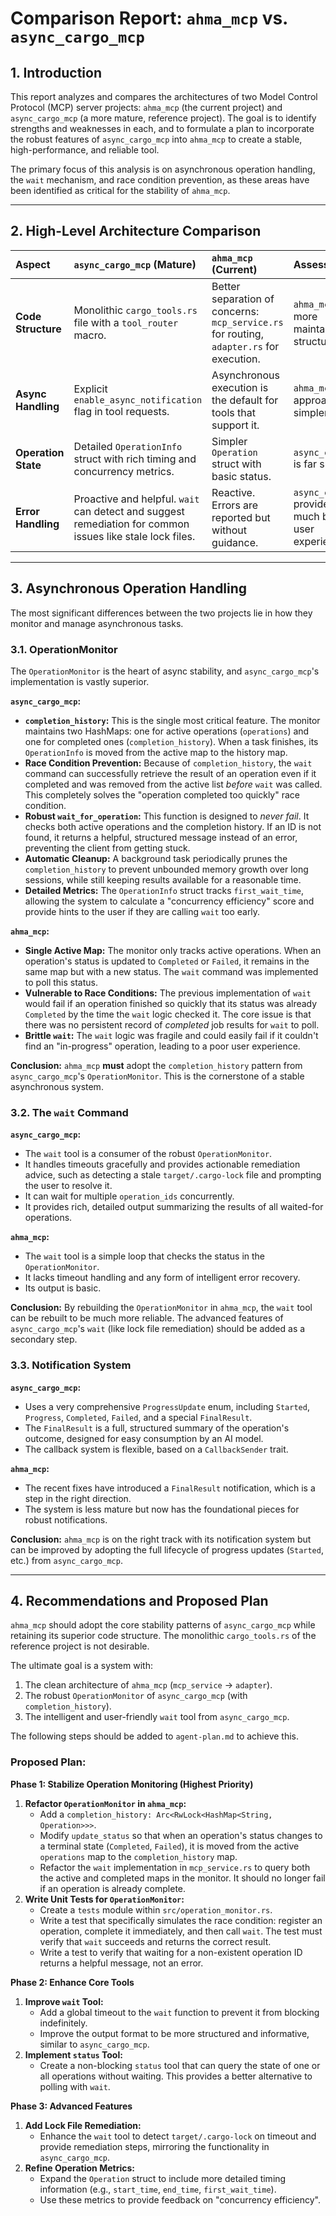 # Comparison Report: `ahma_mcp` vs. `async_cargo_mcp`

## 1. Introduction

This report analyzes and compares the architectures of two Model Control Protocol (MCP) server projects: `ahma_mcp` (the current project) and `async_cargo_mcp` (a more mature, reference project). The goal is to identify strengths and weaknesses in each, and to formulate a plan to incorporate the robust features of `async_cargo_mcp` into `ahma_mcp` to create a stable, high-performance, and reliable tool.

The primary focus of this analysis is on asynchronous operation handling, the `wait` mechanism, and race condition prevention, as these areas have been identified as critical for the stability of `ahma_mcp`.

---

## 2. High-Level Architecture Comparison

| Aspect              | `async_cargo_mcp` (Mature)                                                                                | `ahma_mcp` (Current)                                                                     | Assessment                                                |
| :------------------ | :-------------------------------------------------------------------------------------------------------- | :--------------------------------------------------------------------------------------- | :-------------------------------------------------------- |
| **Code Structure**  | Monolithic `cargo_tools.rs` file with a `tool_router` macro.                                              | Better separation of concerns: `mcp_service.rs` for routing, `adapter.rs` for execution. | `ahma_mcp` has a more maintainable structure.             |
| **Async Handling**  | Explicit `enable_async_notification` flag in tool requests.                                               | Asynchronous execution is the default for tools that support it.                         | `ahma_mcp`'s approach is simpler.                         |
| **Operation State** | Detailed `OperationInfo` struct with rich timing and concurrency metrics.                                 | Simpler `Operation` struct with basic status.                                            | `async_cargo_mcp` is far superior.                        |
| **Error Handling**  | Proactive and helpful. `wait` can detect and suggest remediation for common issues like stale lock files. | Reactive. Errors are reported but without guidance.                                      | `async_cargo_mcp` provides a much better user experience. |

---

## 3. Asynchronous Operation Handling

The most significant differences between the two projects lie in how they monitor and manage asynchronous tasks.

### 3.1. OperationMonitor

The `OperationMonitor` is the heart of async stability, and `async_cargo_mcp`'s implementation is vastly superior.

**`async_cargo_mcp`:**

- **`completion_history`:** This is the single most critical feature. The monitor maintains two HashMaps: one for active operations (`operations`) and one for completed ones (`completion_history`). When a task finishes, its `OperationInfo` is moved from the active map to the history map.
- **Race Condition Prevention:** Because of `completion_history`, the `wait` command can successfully retrieve the result of an operation even if it completed and was removed from the active list _before_ `wait` was called. This completely solves the "operation completed too quickly" race condition.
- **Robust `wait_for_operation`:** This function is designed to _never fail_. It checks both active operations and the completion history. If an ID is not found, it returns a helpful, structured message instead of an error, preventing the client from getting stuck.
- **Automatic Cleanup:** A background task periodically prunes the `completion_history` to prevent unbounded memory growth over long sessions, while still keeping results available for a reasonable time.
- **Detailed Metrics:** The `OperationInfo` struct tracks `first_wait_time`, allowing the system to calculate a "concurrency efficiency" score and provide hints to the user if they are calling `wait` too early.

**`ahma_mcp`:**

- **Single Active Map:** The monitor only tracks active operations. When an operation's status is updated to `Completed` or `Failed`, it remains in the same map but with a new status. The `wait` command was implemented to poll this status.
- **Vulnerable to Race Conditions:** The previous implementation of `wait` would fail if an operation finished so quickly that its status was already `Completed` by the time the `wait` logic checked it. The core issue is that there was no persistent record of _completed_ job results for `wait` to poll.
- **Brittle `wait`:** The `wait` logic was fragile and could easily fail if it couldn't find an "in-progress" operation, leading to a poor user experience.

**Conclusion:** `ahma_mcp` **must** adopt the `completion_history` pattern from `async_cargo_mcp`'s `OperationMonitor`. This is the cornerstone of a stable asynchronous system.

### 3.2. The `wait` Command

**`async_cargo_mcp`:**

- The `wait` tool is a consumer of the robust `OperationMonitor`.
- It handles timeouts gracefully and provides actionable remediation advice, such as detecting a stale `target/.cargo-lock` file and prompting the user to resolve it.
- It can wait for multiple `operation_ids` concurrently.
- It provides rich, detailed output summarizing the results of all waited-for operations.

**`ahma_mcp`:**

- The `wait` tool is a simple loop that checks the status in the `OperationMonitor`.
- It lacks timeout handling and any form of intelligent error recovery.
- Its output is basic.

**Conclusion:** By rebuilding the `OperationMonitor` in `ahma_mcp`, the `wait` tool can be rebuilt to be much more reliable. The advanced features of `async_cargo_mcp`'s `wait` (like lock file remediation) should be added as a secondary step.

### 3.3. Notification System

**`async_cargo_mcp`:**

- Uses a very comprehensive `ProgressUpdate` enum, including `Started`, `Progress`, `Completed`, `Failed`, and a special `FinalResult`.
- The `FinalResult` is a full, structured summary of the operation's outcome, designed for easy consumption by an AI model.
- The callback system is flexible, based on a `CallbackSender` trait.

**`ahma_mcp`:**

- The recent fixes have introduced a `FinalResult` notification, which is a step in the right direction.
- The system is less mature but now has the foundational pieces for robust notifications.

**Conclusion:** `ahma_mcp` is on the right track with its notification system but can be improved by adopting the full lifecycle of progress updates (`Started`, etc.) from `async_cargo_mcp`.

---

## 4. Recommendations and Proposed Plan

`ahma_mcp` should adopt the core stability patterns of `async_cargo_mcp` while retaining its superior code structure. The monolithic `cargo_tools.rs` of the reference project is not desirable.

The ultimate goal is a system with:

1.  The clean architecture of `ahma_mcp` (`mcp_service` -> `adapter`).
2.  The robust `OperationMonitor` of `async_cargo_mcp` (with `completion_history`).
3.  The intelligent and user-friendly `wait` tool from `async_cargo_mcp`.

The following steps should be added to `agent-plan.md` to achieve this.

### **Proposed Plan:**

**Phase 1: Stabilize Operation Monitoring (Highest Priority)**

1.  **Refactor `OperationMonitor` in `ahma_mcp`:**
    - Add a `completion_history: Arc<RwLock<HashMap<String, Operation>>>`.
    - Modify `update_status` so that when an operation's status changes to a terminal state (`Completed`, `Failed`), it is moved from the active `operations` map to the `completion_history` map.
    - Refactor the `wait` implementation in `mcp_service.rs` to query both the active and completed maps in the monitor. It should no longer fail if an operation is already complete.
2.  **Write Unit Tests for `OperationMonitor`:**
    - Create a `tests` module within `src/operation_monitor.rs`.
    - Write a test that specifically simulates the race condition: register an operation, complete it immediately, and then call `wait`. The test must verify that `wait` succeeds and returns the correct result.
    - Write a test to verify that waiting for a non-existent operation ID returns a helpful message, not an error.

**Phase 2: Enhance Core Tools**

1.  **Improve `wait` Tool:**
    - Add a global timeout to the `wait` function to prevent it from blocking indefinitely.
    - Improve the output format to be more structured and informative, similar to `async_cargo_mcp`.
2.  **Implement `status` Tool:**
    - Create a non-blocking `status` tool that can query the state of one or all operations without waiting. This provides a better alternative to polling with `wait`.

**Phase 3: Advanced Features**

1.  **Add Lock File Remediation:**
    - Enhance the `wait` tool to detect `target/.cargo-lock` on timeout and provide remediation steps, mirroring the functionality in `async_cargo_mcp`.
2.  **Refine Operation Metrics:**
    - Expand the `Operation` struct to include more detailed timing information (e.g., `start_time`, `end_time`, `first_wait_time`).
    - Use these metrics to provide feedback on "concurrency efficiency".
